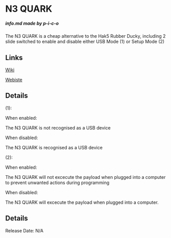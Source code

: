 # N3 QUARK
##### _info.md made by p-i-c-o_

The N3 QUARK is a cheap alternative to the Hak5 Rubber Ducky, including 2 slide switched to enable and disable either USB Mode (1) or Setup Mode (2)

## Links
[Wiki](https://github.com/p-i-c-o/QuarkUtilityTool/wiki)

[Webiste](http://www.network3.tk)

## Details

(1):


When enabled:

The N3 QUARK is not recognised as a USB device

When disabled:

The N3 QUARK is recognised as a USB device

(2):


When enabled:

The N3 QUARK will not excecute the payload when plugged into a computer to prevent unwanted actions during programming

When disabled:

The N3 QUARK will excecute the payload when plugged into a computer.


## Details
Release Date: N/A
